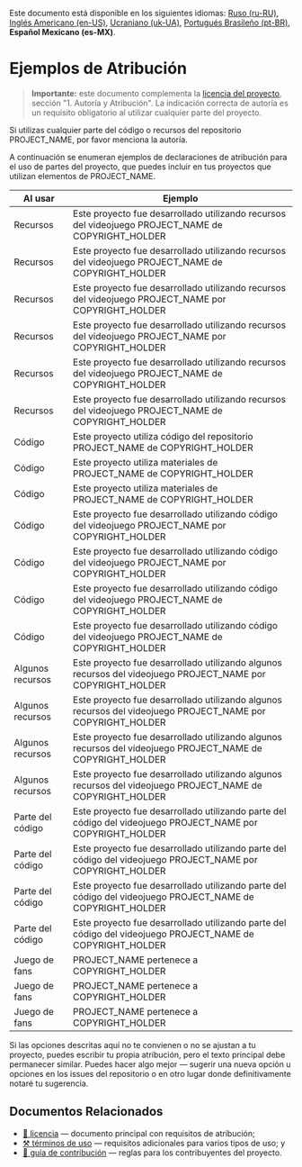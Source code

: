 Este documento está disponible en los siguientes idiomas: [Ruso (ru-RU)](/other-langs/ATTRIBUTION_ru-RU.md), [Inglés Americano (en-US)](/ATTRIBUTION.md), [Ucraniano (uk-UA)](/other-langs/ATTRIBUTION_uk-UA.md), [Portugués Brasileño (pt-BR)](/other-langs/ATTRIBUTION_pt-BR.md), **Español Mexicano (es-MX)**.

# Ejemplos de Atribución

> **Importante:** este documento complementa la [licencia del proyecto](/other-langs/LICENSE_es-MX.md), sección "1. Autoría y Atribución". La indicación correcta de autoría es un requisito obligatorio al utilizar cualquier parte del proyecto.

Si utilizas cualquier parte del código o recursos del repositorio PROJECT_NAME, por favor menciona la autoría.

A continuación se enumeran ejemplos de declaraciones de atribución para el uso de partes del proyecto, que puedes incluir en tus proyectos que utilizan elementos de PROJECT_NAME.

| Al usar | Ejemplo |
| --- | --- |
| Recursos | Este proyecto fue desarrollado utilizando recursos del videojuego PROJECT_NAME de COPYRIGHT_HOLDER |
| Recursos | Este proyecto fue desarrollado utilizando recursos del videojuego PROJECT_NAME de COPYRIGHT_HOLDER |
| Recursos | Este proyecto fue desarrollado utilizando recursos del videojuego PROJECT_NAME por COPYRIGHT_HOLDER |
| Recursos | Este proyecto fue desarrollado utilizando recursos del videojuego PROJECT_NAME por COPYRIGHT_HOLDER |
| Recursos | Este proyecto fue desarrollado utilizando recursos del videojuego PROJECT_NAME de COPYRIGHT_HOLDER |
| Recursos | Este proyecto fue desarrollado utilizando recursos del videojuego PROJECT_NAME de COPYRIGHT_HOLDER |
| Código | Este proyecto utiliza código del repositorio PROJECT_NAME de COPYRIGHT_HOLDER |
| Código | Este proyecto utiliza materiales de PROJECT_NAME de COPYRIGHT_HOLDER |
| Código | Este proyecto utiliza materiales de PROJECT_NAME de COPYRIGHT_HOLDER |
| Código | Este proyecto fue desarrollado utilizando código del videojuego PROJECT_NAME por COPYRIGHT_HOLDER |
| Código | Este proyecto fue desarrollado utilizando código del videojuego PROJECT_NAME por COPYRIGHT_HOLDER |
| Código | Este proyecto fue desarrollado utilizando código del videojuego PROJECT_NAME de COPYRIGHT_HOLDER |
| Código | Este proyecto fue desarrollado utilizando código del videojuego PROJECT_NAME de COPYRIGHT_HOLDER |
| Algunos recursos | Este proyecto fue desarrollado utilizando algunos recursos del videojuego PROJECT_NAME por COPYRIGHT_HOLDER |
| Algunos recursos | Este proyecto fue desarrollado utilizando algunos recursos del videojuego PROJECT_NAME por COPYRIGHT_HOLDER |
| Algunos recursos | Este proyecto fue desarrollado utilizando algunos recursos del videojuego PROJECT_NAME de COPYRIGHT_HOLDER |
| Algunos recursos | Este proyecto fue desarrollado utilizando algunos recursos del videojuego PROJECT_NAME de COPYRIGHT_HOLDER |
| Parte del código | Este proyecto fue desarrollado utilizando parte del código del videojuego PROJECT_NAME por COPYRIGHT_HOLDER |
| Parte del código | Este proyecto fue desarrollado utilizando parte del código del videojuego PROJECT_NAME por COPYRIGHT_HOLDER |
| Parte del código | Este proyecto fue desarrollado utilizando parte del código del videojuego PROJECT_NAME de COPYRIGHT_HOLDER |
| Parte del código | Este proyecto fue desarrollado utilizando parte del código del videojuego PROJECT_NAME de COPYRIGHT_HOLDER |
| Juego de fans | PROJECT_NAME pertenece a COPYRIGHT_HOLDER |
| Juego de fans | PROJECT_NAME pertenece a COPYRIGHT_HOLDER |
| Juego de fans | PROJECT_NAME pertenece a COPYRIGHT_HOLDER |

Si las opciones descritas aquí no te convienen o no se ajustan a tu proyecto, puedes escribir tu propia atribución, pero el texto principal debe permanecer similar. Puedes hacer algo mejor — sugerir una nueva opción u opciones en los issues del repositorio o en otro lugar donde definitivamente notaré tu sugerencia.

## Documentos Relacionados

* [📜 licencia](/LICENSE_es-MX.md) — documento principal con requisitos de atribución;
* [⚒️ términos de uso](/TERMS_OF_USE_es-MX.md) — requisitos adicionales para varios tipos de uso; y
* [🤝 guía de contribución](/CONTRIBUTING_es-MX.md) — reglas para los contribuyentes del proyecto.
